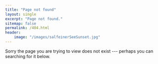 ```yaml
---
title: "Page not found"
layout: single
excerpt: "Page not found."
sitemap: false
permalink: /404.html
header: 
    image: "/images/salfeinerSeeSunset.jpg"
---
```


Sorry the page you are trying to view does not exist --- perhaps you can searching for it below.

<script type="text/javascript">
  var GOOG_FIXURL_LANG = 'en';
  var GOOG_FIXURL_SITE = '{{ site.url }}'
</script>
<script type="text/javascript"
  src="//linkhelp.clients.google.com/tbproxy/lh/wm/fixurl.js">
</script>